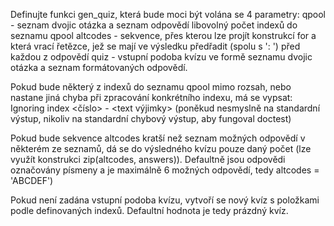 Definujte funkci gen_quiz, která bude moci být volána se 4 parametry:
qpool - seznam dvojic otázka a seznam odpovědí
libovolný počet indexů do seznamu qpool
altcodes - sekvence, přes kterou lze projít konstrukcí for a která vrací řetězce, jež se mají ve výsledku předřadit (spolu s ': ') před každou z odpovědí
quiz - vstupní podoba kvízu ve formě seznamu dvojic otázka a seznam formátovaných odpovědí.

Pokud bude některý z indexů do seznamu qpool mimo rozsah, nebo nastane jiná chyba při zpracování konkrétního indexu, má se vypsat:
Ignoring index <číslo> - <text výjimky>
(poněkud nesmyslně na standardní výstup, nikoliv na standardní chybový výstup, aby fungoval doctest)

Pokud bude sekvence altcodes kratší než seznam možných odpovědí v některém ze seznamů, dá se do výsledného kvízu pouze daný počet (lze využít konstrukci zip(altcodes, answers)). Defaultně jsou odpovědi označovány písmeny a je maximálně 6 možných odpovědí, tedy altcodes = 'ABCDEF')

Pokud není zadána vstupní podoba kvízu, vytvoří se nový kvíz s položkami podle definovaných indexů. Defaultní hodnota je tedy prázdný kvíz.
